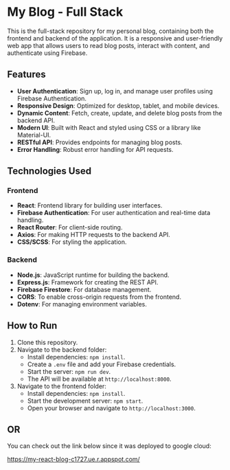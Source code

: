 # My Blog - Full Stack

This is the full-stack repository for my personal blog, containing both the frontend and backend of the application. It is a responsive and user-friendly web app that allows users to read blog posts, interact with content, and authenticate using Firebase.

## Features
- **User Authentication**: Sign up, log in, and manage user profiles using Firebase Authentication.
- **Responsive Design**: Optimized for desktop, tablet, and mobile devices.
- **Dynamic Content**: Fetch, create, update, and delete blog posts from the backend API.
- **Modern UI**: Built with React and styled using CSS or a library like Material-UI.
- **RESTful API**: Provides endpoints for managing blog posts.
- **Error Handling**: Robust error handling for API requests.

## Technologies Used

### Frontend
- **React**: Frontend library for building user interfaces.
- **Firebase Authentication**: For user authentication and real-time data handling.
- **React Router**: For client-side routing.
- **Axios**: For making HTTP requests to the backend API.
- **CSS/SCSS**: For styling the application.

### Backend
- **Node.js**: JavaScript runtime for building the backend.
- **Express.js**: Framework for creating the REST API.
- **Firebase Firestore**: For database management.
- **CORS**: To enable cross-origin requests from the frontend.
- **Dotenv**: For managing environment variables.

## How to Run
1. Clone this repository.
2. Navigate to the backend folder:
   - Install dependencies: `npm install`.
   - Create a `.env` file and add your Firebase credentials.
   - Start the server: `npm run dev`.
   - The API will be available at `http://localhost:8000`.
3. Navigate to the frontend folder:
   - Install dependencies: `npm install`.
   - Start the development server: `npm start`.
   - Open your browser and navigate to `http://localhost:3000`.
## OR
You can check out the link below since it was deployed to google cloud:

https://my-react-blog-c1727.ue.r.appspot.com/
